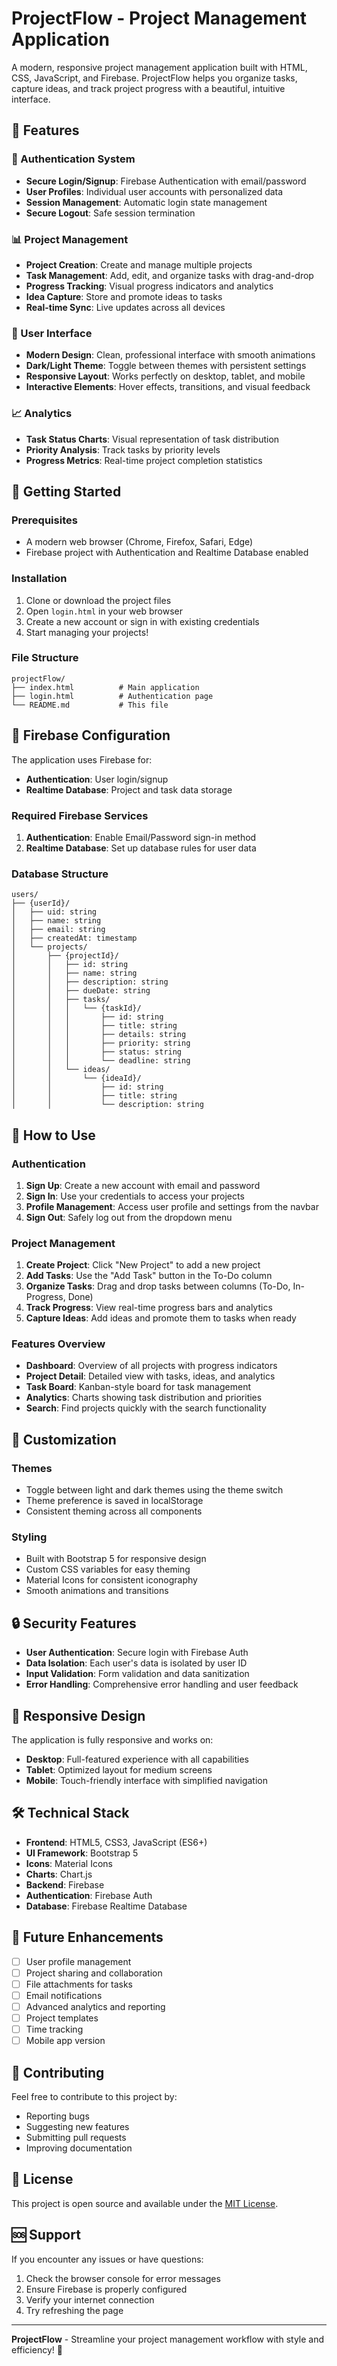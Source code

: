 # ProjectFlow - Project Management Application

A modern, responsive project management application built with HTML, CSS, JavaScript, and Firebase. ProjectFlow helps you organize tasks, capture ideas, and track project progress with a beautiful, intuitive interface.

## 🌟 Features

### 🔐 Authentication System
- **Secure Login/Signup**: Firebase Authentication with email/password
- **User Profiles**: Individual user accounts with personalized data
- **Session Management**: Automatic login state management
- **Secure Logout**: Safe session termination

### 📊 Project Management
- **Project Creation**: Create and manage multiple projects
- **Task Management**: Add, edit, and organize tasks with drag-and-drop
- **Progress Tracking**: Visual progress indicators and analytics
- **Idea Capture**: Store and promote ideas to tasks
- **Real-time Sync**: Live updates across all devices

### 🎨 User Interface
- **Modern Design**: Clean, professional interface with smooth animations
- **Dark/Light Theme**: Toggle between themes with persistent settings
- **Responsive Layout**: Works perfectly on desktop, tablet, and mobile
- **Interactive Elements**: Hover effects, transitions, and visual feedback

### 📈 Analytics
- **Task Status Charts**: Visual representation of task distribution
- **Priority Analysis**: Track tasks by priority levels
- **Progress Metrics**: Real-time project completion statistics

## 🚀 Getting Started

### Prerequisites
- A modern web browser (Chrome, Firefox, Safari, Edge)
- Firebase project with Authentication and Realtime Database enabled

### Installation
1. Clone or download the project files
2. Open `login.html` in your web browser
3. Create a new account or sign in with existing credentials
4. Start managing your projects!

### File Structure
```
projectFlow/
├── index.html          # Main application
├── login.html          # Authentication page
└── README.md           # This file
```

## 🔧 Firebase Configuration

The application uses Firebase for:
- **Authentication**: User login/signup
- **Realtime Database**: Project and task data storage

### Required Firebase Services
1. **Authentication**: Enable Email/Password sign-in method
2. **Realtime Database**: Set up database rules for user data

### Database Structure
```
users/
├── {userId}/
│   ├── uid: string
│   ├── name: string
│   ├── email: string
│   ├── createdAt: timestamp
│   └── projects/
│       ├── {projectId}/
│       │   ├── id: string
│       │   ├── name: string
│       │   ├── description: string
│       │   ├── dueDate: string
│       │   ├── tasks/
│       │   │   └── {taskId}/
│       │   │       ├── id: string
│       │   │       ├── title: string
│       │   │       ├── details: string
│       │   │       ├── priority: string
│       │   │       ├── status: string
│       │   │       └── deadline: string
│       │   └── ideas/
│       │       └── {ideaId}/
│       │           ├── id: string
│       │           ├── title: string
│       │           └── description: string
```

## 🎯 How to Use

### Authentication
1. **Sign Up**: Create a new account with email and password
2. **Sign In**: Use your credentials to access your projects
3. **Profile Management**: Access user profile and settings from the navbar
4. **Sign Out**: Safely log out from the dropdown menu

### Project Management
1. **Create Project**: Click "New Project" to add a new project
2. **Add Tasks**: Use the "Add Task" button in the To-Do column
3. **Organize Tasks**: Drag and drop tasks between columns (To-Do, In-Progress, Done)
4. **Track Progress**: View real-time progress bars and analytics
5. **Capture Ideas**: Add ideas and promote them to tasks when ready

### Features Overview
- **Dashboard**: Overview of all projects with progress indicators
- **Project Detail**: Detailed view with tasks, ideas, and analytics
- **Task Board**: Kanban-style board for task management
- **Analytics**: Charts showing task distribution and priorities
- **Search**: Find projects quickly with the search functionality

## 🎨 Customization

### Themes
- Toggle between light and dark themes using the theme switch
- Theme preference is saved in localStorage
- Consistent theming across all components

### Styling
- Built with Bootstrap 5 for responsive design
- Custom CSS variables for easy theming
- Material Icons for consistent iconography
- Smooth animations and transitions

## 🔒 Security Features

- **User Authentication**: Secure login with Firebase Auth
- **Data Isolation**: Each user's data is isolated by user ID
- **Input Validation**: Form validation and data sanitization
- **Error Handling**: Comprehensive error handling and user feedback

## 📱 Responsive Design

The application is fully responsive and works on:
- **Desktop**: Full-featured experience with all capabilities
- **Tablet**: Optimized layout for medium screens
- **Mobile**: Touch-friendly interface with simplified navigation

## 🛠️ Technical Stack

- **Frontend**: HTML5, CSS3, JavaScript (ES6+)
- **UI Framework**: Bootstrap 5
- **Icons**: Material Icons
- **Charts**: Chart.js
- **Backend**: Firebase
- **Authentication**: Firebase Auth
- **Database**: Firebase Realtime Database

## 🚀 Future Enhancements

- [ ] User profile management
- [ ] Project sharing and collaboration
- [ ] File attachments for tasks
- [ ] Email notifications
- [ ] Advanced analytics and reporting
- [ ] Project templates
- [ ] Time tracking
- [ ] Mobile app version

## 🤝 Contributing

Feel free to contribute to this project by:
- Reporting bugs
- Suggesting new features
- Submitting pull requests
- Improving documentation

## 📄 License

This project is open source and available under the [MIT License](LICENSE).

## 🆘 Support

If you encounter any issues or have questions:
1. Check the browser console for error messages
2. Ensure Firebase is properly configured
3. Verify your internet connection
4. Try refreshing the page

---

**ProjectFlow** - Streamline your project management workflow with style and efficiency! 🚀 